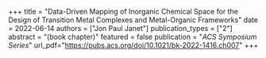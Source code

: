 +++
title = "Data-Driven Mapping of Inorganic Chemical Space for the Design of Transition Metal Complexes and Metal-Organic Frameworks"
date = 2022-06-14
authors = ["Jon Paul Janet"]
publication_types = ["2"]
abstract = "(book chapter)"
featured = false
publication = "*ACS Symposium Series*"
url_pdf="https://pubs.acs.org/doi/10.1021/bk-2022-1416.ch007"
+++